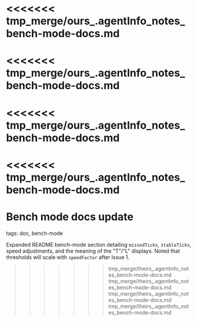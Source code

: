 <<<<<<< tmp_merge/ours_.agentInfo_notes_bench-mode-docs.md
=======
<<<<<<< tmp_merge/ours_.agentInfo_notes_bench-mode-docs.md
=======
<<<<<<< tmp_merge/ours_.agentInfo_notes_bench-mode-docs.md
=======
<<<<<<< tmp_merge/ours_.agentInfo_notes_bench-mode-docs.md
=======
# Bench mode docs update

tags: doc, bench-mode

Expanded README bench-mode section detailing `missedTicks`, `stableTicks`, speed adjustments, and the meaning of the "T"/"L" displays. Noted that thresholds will scale with `speedFactor` after Issue 1.
>>>>>>> tmp_merge/theirs_.agentInfo_notes_bench-mode-docs.md
>>>>>>> tmp_merge/theirs_.agentInfo_notes_bench-mode-docs.md
>>>>>>> tmp_merge/theirs_.agentInfo_notes_bench-mode-docs.md
>>>>>>> tmp_merge/theirs_.agentInfo_notes_bench-mode-docs.md
